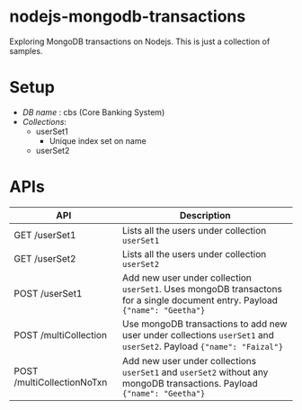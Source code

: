 # nodejs-mongodb-transactions
Exploring MongoDB transactions on Nodejs. This is just a collection of samples.

# Setup

* *DB name* : cbs (Core Banking System)
* *Collections*:
  * userSet1
    * Unique index set on name
  * userSet2

# APIs

| API | Description |
|---|---|
| GET /userSet1 | Lists all the users under collection `userSet1` |
| GET /userSet2 | Lists all the users under collection `userSet2` |
| POST /userSet1 | Add new user under collection `userSet1`. Uses mongoDB transactons for a single document entry. Payload `{"name": "Geetha"}` |
| POST /multiCollection | Use mongoDB transactions to add new user under collections `userSet1` and `userSet2`. Payload `{"name": "Faizal"}` |
| POST /multiCollectionNoTxn | Add new user under collections `userSet1` and `userSet2` without any mongoDB transactions. Payload `{"name": "Geetha"}` |
